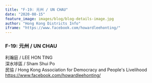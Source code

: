 ```yaml
---
title: "F-19: 元州 / UN CHAU"
date: "2020-08-15"
feature_image: images/blog/blog-details-image.jpg
author: "Hong Kong Districts Info"
iframe: "https://www.facebook.com/howardleehonting/"
---
```


### F-19: 元州 / UN CHAU  
利瀚庭 / LEE HON TING  
深水埗區 / Sham Shui Po  
民協 / Hong Kong Association for Democracy and People's Livelihood  
https://www.facebook.com/howardleehonting/
